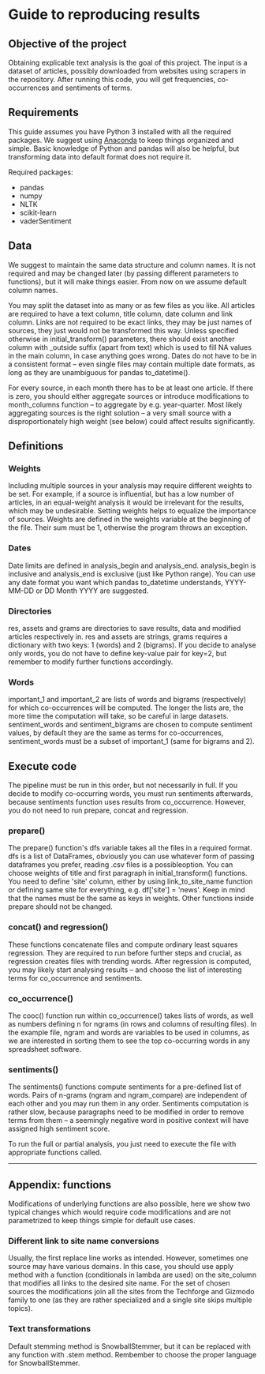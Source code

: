 # Guide to reproducing results

## Objective of the project
Obtaining explicable text analysis is the goal of this project. The input is a dataset of articles, possibly downloaded from websites using scrapers in the repository.  After running this code, you will get frequencies, co-occurrences and sentiments of terms.

## Requirements

This guide assumes you have Python 3 installed with all the required packages. We suggest using [Anaconda](https://www.anaconda.com) to keep things organized and simple. Basic knowledge of Python and pandas will also be helpful, but transforming data into default format does not require it.

Required packages:
* pandas
* numpy
* NLTK
* scikit-learn
* vaderSentiment

## Data

We suggest to maintain the same data structure and column names. It is not required and may be changed later (by passing different parameters to functions), but it will make things easier. From now on we assume default column names.

You may split the dataset into as many or as few files as you like. All articles are required to have a text column, title column, date column and link column. Links are not required to be exact links, they may be just names of sources, they just would not be transformed this way. Unless specified otherwise in initial_transform() parameters, there should exist another column with \_outside suffix (apart from text) which is used to fill NA values in the main column, in case anything goes wrong. Dates do not have to be in a consistent format – even single files may contain multiple date formats, as long as they are unambiguous for pandas to_datetime().

For every source, in each month there has to be at least one article. If there is zero, you should either aggregate sources or introduce modifications to month_columns function – to aggregate by e.g. year-quarter. Most likely aggregating sources is the right solution – a very small source with a disproportionately high weight (see below) could affect results significantly.

## Definitions

### Weights
Including multiple sources in your analysis may require different weights to be set. For example, if a source is influential, but has a low number of articles, in an equal-weight analysis it would be irrelevant for the results, which may be undesirable. Setting weights helps to equalize the importance of sources. Weights are defined in the weights variable at the beginning of the file. Their sum must be 1, otherwise the program throws an exception.

### Dates
Date limits are defined in analysis_begin and analysis_end. analysis_begin is inclusive and analysis_end is exclusive (just like Python range). You can use any date format you want which pandas to_datetime understands, YYYY-MM-DD or DD Month YYYY are suggested.

### Directories
res, assets and grams are directories to save results, data and modified articles respectively in. res and assets are strings, grams requires a dictionary with two keys: 1 (words) and 2 (bigrams). If you decide to analyse only words, you do not have to define key-value pair for key=2, but remember to modify further functions accordingly.

### Words
important_1 and important_2 are lists of words and bigrams (respectively) for which co-occurrences will be computed. The longer the lists are, the more time the computation will take, so be careful in large datasets. sentiment_words and sentiment_bigrams are chosen to compute sentiment values, by default they are the same as terms for co-occurrences, sentiment\_words must be a subset of important\_1 (same for bigrams and 2).

## Execute code

The pipeline must be run in this order, but not necessarily in full. If you decide to modify co-occurring words, you must run sentiments afterwards, because sentiments function uses results from co_occurrence. However, you do not need to run prepare, concat and regression.

### prepare()
The prepare() function's dfs variable takes all the files in a required format. dfs is a list of DataFrames, obviously you can use whatever form of passing dataframes you prefer, reading .csv files is a possibleoption. You can choose weights of title and first paragraph in initial_transform() functions. You need to define 'site' column, either by using link_to_site_name function or defining same site for everything, e.g. df['site'] = 'news'. Keep in mind that the names must be the same as keys in weights. Other functions inside prepare should not be changed.

### concat() and regression()
These functions concatenate files and compute ordinary least squares regression. They are required to run before further steps and crucial, as regression creates files with trending words. After regression is computed, you may likely start analysing results – and choose the list of interesting terms for co_occurrence and sentiments.

### co_occurrence()
The cooc() function run within co_occurrence() takes lists of words, as well as numbers defining n for ngrams (in rows and columns of resulting files). In the example file, ngram and words are variables to be used in columns, as we are interested in sorting them to see the top co-occurring words in any spreadsheet software.

### sentiments()
The sentiments() functions compute sentiments for a pre-defined list of words. Pairs of n-grams (ngram and ngram_compare) are independent of each other and you may run them in any order. Sentiments computation is rather slow, because paragraphs need to be modified in order to remove terms from them – a seemingly negative word in positive context will have assigned high sentiment score.

To run the full or partial analysis, you just need to execute the file with appropriate functions called.

---

## Appendix: functions

Modifications of underlying functions are also possible, here we show two typical changes which would require code modifications and are not parametrized to keep things simple for default use cases.

### Different link to site name conversions
Usually, the first replace line works as intended. However, sometimes one source may have various domains. In this case, you should use apply method with a function (conditionals in lambda are used) on the site_column that modifies all links to the desired site name. For the set of chosen sources the modifications join all the sites from the Techforge and Gizmodo family to one (as they are rather specialized and a single site skips multiple topics).

### Text transformations
Default stemming method is SnowballStemmer, but it can be replaced with any function with .stem method. Rembember to choose the proper language for SnowballStemmer.
